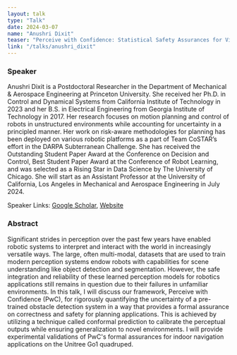 ```yaml
---
layout: talk
type: "Talk"
date: 2024-03-07
name: "Anushri Dixit"
teaser: "Perceive with Confidence: Statistical Safety Assurances for Vision-based Navigation"
link: "/talks/anushri_dixit"
---
```



### Speaker 
Anushri Dixit is a Postdoctoral Researcher in the Department of Mechanical & Aerospace Engineering at Princeton University. She received her Ph.D. in Control and Dynamical Systems from California Institute of Technology in 2023 and her B.S. in Electrical Engineering from Georgia Institute of Technology in 2017. Her research focuses on motion planning and control of robots in unstructured environments while accounting for uncertainty in a principled manner. Her work on risk-aware methodologies for planning has been deployed on various robotic platforms as a part of Team CoSTAR’s effort in the DARPA Subterranean Challenge. She has received the Outstanding Student Paper Award at the Conference on Decision and Control, Best Student Paper Award at the Conference of Robot Learning, and was selected as a Rising Star in Data Science by The University of Chicago. She will start as an Assistant Professor at the University of California, Los Angeles in Mechanical and Aerospace Engineering in July 2024.

Speaker Links: [Google Scholar](https://scholar.google.com/citations?user=ADThnCAAAAAJ), [Website](https://www.anushridixit.com/)


### Abstract
Significant strides in perception over the past few years have enabled robotic systems to interpret and interact with the world in increasingly versatile ways. The large, often multi-modal, datasets that are used to train modern perception systems endow robots with capabilities for scene understanding like object detection and segmentation. However, the safe integration and reliability of these learned perception models for robotics applications still remains in question due to their failures in unfamiliar environments. In this talk, I will discuss our framework, Perceive with Confidence (PwC), for rigorously quantifying the uncertainty of a pre-trained obstacle detection system in a way that provides a formal assurance on correctness and safety for planning applications. This is achieved by utilizing a technique called conformal prediction to calibrate the perceptual outputs while ensuring generalization to novel environments. I will provide experimental validations of PwC's formal assurances for indoor navigation applications on the Unitree Go1 quadruped.